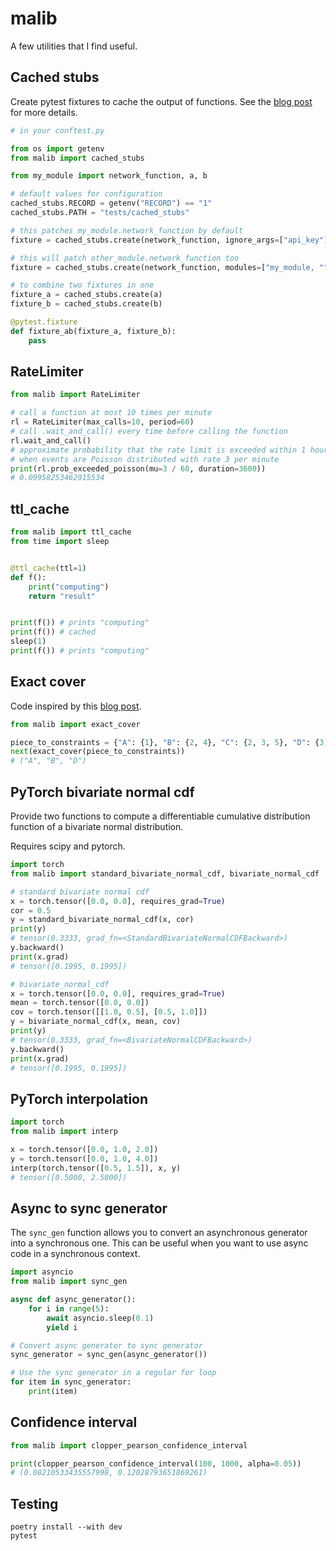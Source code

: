 # malib

A few utilities that I find useful.


## Cached stubs

Create pytest fixtures to cache the output of functions. See the [blog post](https://louisabraham.github.io/articles/cached-stubs) for more details.

```py
# in your conftest.py

from os import getenv
from malib import cached_stubs

from my_module import network_function, a, b

# default values for configuration
cached_stubs.RECORD = getenv("RECORD") == "1" 
cached_stubs.PATH = "tests/cached_stubs"

# this patches my_module.network_function by default
fixture = cached_stubs.create(network_function, ignore_args=["api_key"])

# this will patch other_module.network_function too
fixture = cached_stubs.create(network_function, modules=["my_module, ""other_module"])

# to combine two fixtures in one
fixture_a = cached_stubs.create(a)
fixture_b = cached_stubs.create(b)

@pytest.fixture
def fixture_ab(fixture_a, fixture_b):
    pass
```

## RateLimiter

```py
from malib import RateLimiter

# call a function at most 10 times per minute
rl = RateLimiter(max_calls=10, period=60) 
# call .wait_and_call() every time before calling the function
rl.wait_and_call()
# approximate probability that the rate limit is exceeded within 1 hour
# when events are Poisson distributed with rate 3 per minute
print(rl.prob_exceeded_poisson(mu=3 / 60, duration=3600))
# 0.09958253462915534
```

## ttl_cache

```py
from malib import ttl_cache
from time import sleep


@ttl_cache(ttl=1)
def f():
    print("computing")
    return "result"


print(f()) # prints "computing"
print(f()) # cached
sleep(1)
print(f()) # prints "computing"
```

## Exact cover

Code inspired by this [blog post](https://louisabraham.github.io/articles/exact-cover).
```py
from malib import exact_cover

piece_to_constraints = {"A": {1}, "B": {2, 4}, "C": {2, 3, 5}, "D": {3, 5}}
next(exact_cover(piece_to_constraints))
# ("A", "B", "D")
```

## PyTorch bivariate normal cdf

Provide two functions to compute a differentiable cumulative distribution function of a bivariate normal distribution.

Requires scipy and pytorch.

```py
import torch
from malib import standard_bivariate_normal_cdf, bivariate_normal_cdf

# standard bivariate normal cdf
x = torch.tensor([0.0, 0.0], requires_grad=True)
cor = 0.5
y = standard_bivariate_normal_cdf(x, cor)
print(y)
# tensor(0.3333, grad_fn=<StandardBivariateNormalCDFBackward>)
y.backward()
print(x.grad)
# tensor([0.1995, 0.1995])

# bivariate_normal_cdf
x = torch.tensor([0.0, 0.0], requires_grad=True)
mean = torch.tensor([0.0, 0.0])
cov = torch.tensor([[1.0, 0.5], [0.5, 1.0]])
y = bivariate_normal_cdf(x, mean, cov)
print(y)
# tensor(0.3333, grad_fn=<BivariateNormalCDFBackward>)
y.backward()
print(x.grad)
# tensor([0.1995, 0.1995])
```

## PyTorch interpolation

```py
import torch
from malib import interp

x = torch.tensor([0.0, 1.0, 2.0])
y = torch.tensor([0.0, 1.0, 4.0])
interp(torch.tensor([0.5, 1.5]), x, y)
# tensor([0.5000, 2.5000])
```

## Async to sync generator

The `sync_gen` function allows you to convert an asynchronous generator into a synchronous one. This can be useful when you want to use async code in a synchronous context.

```python
import asyncio
from malib import sync_gen

async def async_generator():
    for i in range(5):
        await asyncio.sleep(0.1)
        yield i

# Convert async generator to sync generator
sync_generator = sync_gen(async_generator())

# Use the sync generator in a regular for loop
for item in sync_generator:
    print(item)
```


## Confidence interval

```py
from malib import clopper_pearson_confidence_interval

print(clopper_pearson_confidence_interval(100, 1000, alpha=0.05))
# (0.08210533435557998, 0.12028793651869261)
```

## Testing

```
poetry install --with dev
pytest
```

